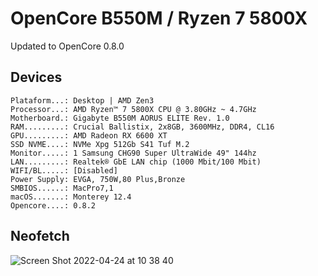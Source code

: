 
# OpenCore B550M / Ryzen 7 5800X

Updated to OpenCore 0.8.0

## Devices

```
Plataform...: Desktop | AMD Zen3
Processor...: AMD Ryzen™ 7 5800X CPU @ 3.80GHz ~ 4.7GHz
Motherboard.: Gigabyte B550M AORUS ELITE Rev. 1.0
RAM.........: Crucial Ballistix, 2x8GB, 3600MHz, DDR4, CL16
GPU.........: AMD Radeon RX 6600 XT
SSD NVME....: NVMe Xpg 512Gb S41 Tuf M.2
Monitor.....: 1 Samsung CHG90 Super UltraWide 49" 144hz
LAN.........: Realtek® GbE LAN chip (1000 Mbit/100 Mbit)
WIFI/BL.....: [Disabled]
Power Supply: EVGA, 750W,80 Plus,Bronze
SMBIOS......: MacPro7,1
macOS.......: Monterey 12.4
Opencore....: 0.8.2
```

## Neofetch

![Screen Shot 2022-04-24 at 10 38 40](https://user-images.githubusercontent.com/2353216/164979270-8a4278f7-324d-4543-b75f-00d85c5738fb.png)
